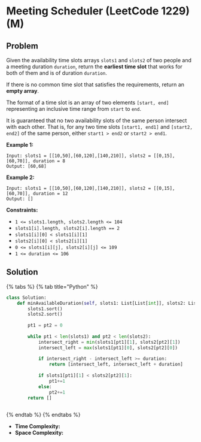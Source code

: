 # Meeting Scheduler (LeetCode 1229) (M)



## Problem

Given the availability time slots arrays `slots1` and `slots2` of two people and a meeting duration `duration`, return the **earliest time slot** that works for both of them and is of duration `duration`.

If there is no common time slot that satisfies the requirements, return an **empty array**.

The format of a time slot is an array of two elements `[start, end]` representing an inclusive time range from `start` to `end`.

It is guaranteed that no two availability slots of the same person intersect with each other. That is, for any two time slots `[start1, end1]` and `[start2, end2]` of the same person, either `start1 > end2` or `start2 > end1`.

&#x20;

**Example 1:**

```
Input: slots1 = [[10,50],[60,120],[140,210]], slots2 = [[0,15],[60,70]], duration = 8
Output: [60,68]
```

**Example 2:**

```
Input: slots1 = [[10,50],[60,120],[140,210]], slots2 = [[0,15],[60,70]], duration = 12
Output: []
```

&#x20;

**Constraints:**

* `1 <= slots1.length, slots2.length <= 104`
* `slots1[i].length, slots2[i].length == 2`
* `slots1[i][0] < slots1[i][1]`
* `slots2[i][0] < slots2[i][1]`
* `0 <= slots1[i][j], slots2[i][j] <= 109`
* `1 <= duration <= 106`

## Solution

{% tabs %}
{% tab title="Python" %}
```python
class Solution:
    def minAvailableDuration(self, slots1: List[List[int]], slots2: List[List[int]], duration: int) -> List[int]:
        slots1.sort()
        slots2.sort()
        
        pt1 = pt2 = 0
        
        while pt1 < len(slots1) and pt2 < len(slots2):
            intersect_right = min(slots1[pt1][1], slots2[pt2][1])
            intersect_left = max(slots1[pt1][0], slots2[pt2][0])
            
            if intersect_right - intersect_left >= duration:
                return [intersect_left, intersect_left + duration]
            
            if slots1[pt1][1] < slots2[pt2][1]:
                pt1+=1
            else:
                pt2+=1
        return []
                
```
{% endtab %}
{% endtabs %}

* **Time Complexity:**&#x20;
* **Space Complexity:**
